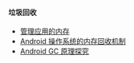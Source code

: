 #### 垃圾回收
- [管理应用的内存](https://github.com/kesenhoo/android-training-course-in-chinese/blob/master/performance/memory.md)
- [Android 操作系统的内存回收机制](https://www.ibm.com/developerworks/cn/opensource/os-cn-android-mmry-rcycl/index.html)
- [Android GC 原理探究](https://mp.weixin.qq.com/s/CUU3Ml394H_fkabhNNX32Q)